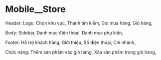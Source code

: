 # Mobile__Store

Header: Logo, Chọn khu vực, Thanh tìm kiếm, Gọi mua hàng, Giỏ hàng,

Body: Sidebar, Danh mục điện thoại, Danh mục phụ kiện,

Footer: Hỗ trợ khách hàng, Giới thiệu, Số điện thoại, Chi nhánh,

Chức năng: Thêm sản phẩm vào giỏ hàng, Xóa sản phẩm trong giỏ hàng,

